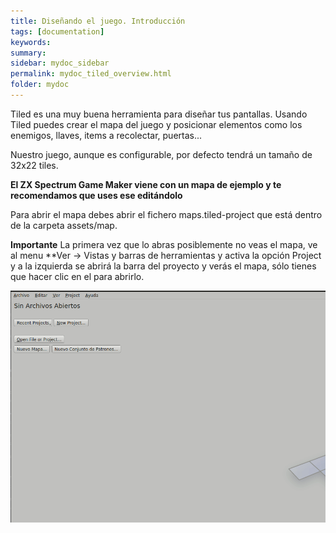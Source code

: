 ```yaml
---
title: Diseñando el juego. Introducción
tags: [documentation]
keywords:
summary: 
sidebar: mydoc_sidebar
permalink: mydoc_tiled_overview.html
folder: mydoc
---
```


Tiled es una muy buena herramienta para diseñar tus pantallas. Usando Tiled puedes crear el mapa del juego y posicionar elementos como los enemigos, llaves, items a recolectar, puertas...

Nuestro juego, aunque es configurable, por defecto tendrá un tamaño de 32x22 tiles.

**El ZX Spectrum Game Maker viene con un mapa de ejemplo y te recomendamos que uses ese editándolo**

Para abrir el mapa debes abrir el fichero maps.tiled-project que está dentro de la carpeta assets/map.

**Importante** La primera vez que lo abras posiblemente no veas el mapa, ve al menu **Ver -> Vistas y barras de herramientas y activa la opción Project y a la izquierda se abrirá la barra del proyecto y verás el mapa, sólo tienes que hacer clic en el para abrirlo.


![](images/open_project.gif)